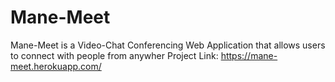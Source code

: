 # Mane-Meet

Mane-Meet is a Video-Chat Conferencing Web Application that allows users to connect with people from anywher
Project Link: https://mane-meet.herokuapp.com/
